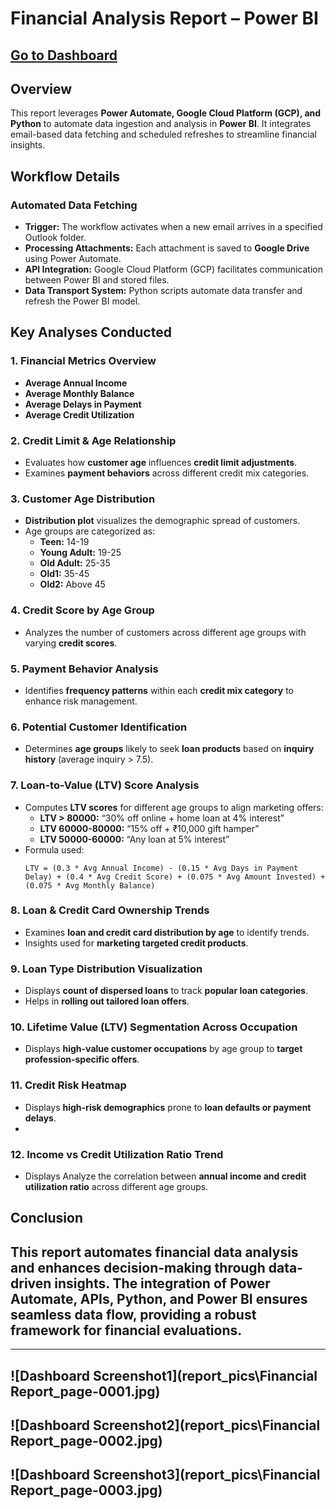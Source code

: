 # Financial Analysis Report – Power BI

## [Go to Dashboard](https://app.powerbi.com/view?r=eyJrIjoiODI2NzdlNzktOGQwMy00YzM3LWEzZjctMDBkYWVjZTQ4MWM2IiwidCI6IjFkOTM3YmRjLTU5MDgtNDY4YS1hYjFmLTQ0OTNlNjgwOWE3NSJ9)

## **Overview**
This report leverages **Power Automate, Google Cloud Platform (GCP), and Python** to automate data ingestion and analysis in **Power BI**. It integrates email-based data fetching and scheduled refreshes to streamline financial insights.

## **Workflow Details**
### **Automated Data Fetching**
- **Trigger:** The workflow activates when a new email arrives in a specified Outlook folder.
- **Processing Attachments:** Each attachment is saved to **Google Drive** using Power Automate.
- **API Integration:** Google Cloud Platform (GCP) facilitates communication between Power BI and stored files.
- **Data Transport System:** Python scripts automate data transfer and refresh the Power BI model.

## **Key Analyses Conducted**
### **1. Financial Metrics Overview**
- **Average Annual Income**
- **Average Monthly Balance**
- **Average Delays in Payment**
- **Average Credit Utilization**

### **2. Credit Limit & Age Relationship**
- Evaluates how **customer age** influences **credit limit adjustments**.
- Examines **payment behaviors** across different credit mix categories.

### **3. Customer Age Distribution**
- **Distribution plot** visualizes the demographic spread of customers.
- Age groups are categorized as:
  - **Teen:** 14-19
  - **Young Adult:** 19-25
  - **Old Adult:** 25-35
  - **Old1:** 35-45
  - **Old2:** Above 45

### **4. Credit Score by Age Group**
- Analyzes the number of customers across different age groups with varying **credit scores**.

### **5. Payment Behavior Analysis**
- Identifies **frequency patterns** within each **credit mix category** to enhance risk management.

### **6. Potential Customer Identification**
- Determines **age groups** likely to seek **loan products** based on **inquiry history** (average inquiry > 7.5).

### **7. Loan-to-Value (LTV) Score Analysis**
- Computes **LTV scores** for different age groups to align marketing offers:
  - **LTV > 80000:** “30% off online + home loan at 4% interest”
  - **LTV 60000-80000:** “15% off + ₹10,000 gift hamper”
  - **LTV 50000-60000:** “Any loan at 5% interest”
- Formula used:  
    ```
    LTV = (0.3 * Avg Annual Income) - (0.15 * Avg Days in Payment Delay) + (0.4 * Avg Credit Score) + (0.075 * Avg Amount Invested) + (0.075 * Avg Monthly Balance)
    ```

### **8. Loan & Credit Card Ownership Trends**
- Examines **loan and credit card distribution by age** to identify trends.
- Insights used for **marketing targeted credit products**.

### **9. Loan Type Distribution Visualization**
- Displays **count of dispersed loans** to track **popular loan categories**.
- Helps in **rolling out tailored loan offers**.

### **10. Lifetime Value (LTV) Segmentation Across Occupation**
- Displays **high-value customer occupations** by age group to **target profession-specific offers**.

### **11. Credit Risk Heatmap**
- Displays **high-risk demographics** prone to **loan defaults or payment delays**.
- 
### **12. Income vs Credit Utilization Ratio Trend**
- Displays Analyze the correlation between **annual income and credit utilization ratio** across different age groups.  


## **Conclusion**
This report automates financial data analysis and enhances **decision-making** through **data-driven insights**. The integration of **Power Automate, APIs, Python, and Power BI** ensures seamless data flow, providing a **robust framework** for financial evaluations.
---
---
![Dashboard Screenshot1](report_pics\Financial Report_page-0001.jpg)
---
![Dashboard Screenshot2](report_pics\Financial Report_page-0002.jpg)
---
![Dashboard Screenshot3](report_pics\Financial Report_page-0003.jpg)
---
